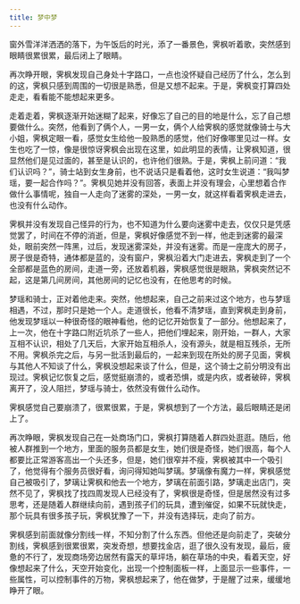 ```yaml
---
title: 梦中梦
---
```


窗外雪洋洋洒洒的落下，为午饭后的时光，添了一番景色，霁枫听着歌，突然感到眼睛很累很累，最后闭上了眼睛。

​ 再次睁开眼，霁枫发现自己身处十字路口，一点也没怀疑自己经历了什么，怎么到的这，霁枫只感到周围的一切很是熟悉，但是又想不起来。于是，霁枫变打算四处走走，看看能不能想起来更多。

走着走着，霁枫逐渐开始迷糊了起来，好像忘了自己的目的地是什么，忘了自己想要做什么。突然，他看到了俩个人，一男一女，俩个人给霁枫的感觉就像骑士与大小姐，霁枫定眼一看，感觉女生给他一股熟悉的感觉，他们好像哪里见过一样。女生也吃了一惊，像是很惊讶霁枫会出现在这里，如此明显的表情，让霁枫知道，很显然他们是见过面的，甚至是认识的，也许他们很熟。于是，霁枫上前问道：“我们认识吗？”，骑士站到女生身前，也不说话只是看着他，这时女生说道：“我叫梦瑶，要一起合作吗？”。霁枫见她并没有回答，表面上并没有理会，心里想着合作做什么事情呢，独自一人走向了迷雾的深处，一男一女，就这样看着霁枫走进去，也没有什么动作。

​ 霁枫并没有发现自己怪异的行为，也不知道为什么要向迷雾中走去，仅仅只是凭感觉罢了，时间在不停的消逝，但是，霁枫好像感觉不到一样，他走到迷雾的最深处，眼前突然一阵黑，过后，发现迷雾深处，并没有迷雾。而是一座庞大的房子，房子很是奇特，通体都是蓝的，没有窗户，霁枫沿着大门走进去，霁枫走到了一个全部都是蓝色的房间，走道一旁，还放着机器，霁枫感觉很是眼熟，霁枫突然记不起，这是第几间房间，其他房间的记忆也没有，在他思考的时候。

​ 梦瑶和骑士，正对着他走来。突然，他想起来，自己之前来过这个地方，也与梦瑶相遇，不过，那时只是她一个人。走道很长，他看不清梦瑶，直到霁枫走到身前，他发现梦瑶以一种很奇怪的眼神看他，他的记忆开始恢复了一部分。他想起来了，上一次，他在十字路口附近坑杀了一些人，把他们埋起来，刚开始，一群人，大家互相不认识，相处了几天后，大家开始互相杀人，没有源头，就是相互残杀，无所不用。霁枫杀完之后，与另一批活到最后的，一起来到现在所处的房子见面，霁枫与其他人不知谈了什么，霁枫没想起来谈了什么，但是，这个骑士之前分明没有出现过。霁枫记忆恢复之后，感觉挺崩溃的，或者恐惧，或是内疚，或者破碎，霁枫离开了，没人阻拦，梦瑶与骑士，依然没有做什么动作。

霁枫感觉自己要崩溃了，很累很累，于是，霁枫想到了一个方法，最后眼睛还是闭上了。

再次睁眼，霁枫发现自己在一处商场门口，霁枫打算随着人群四处逛逛。随后，他被人群推到一个地方，里面的服务员都是女生，她们很是奇怪，她们很高，每个人都要比正常游客高出一个头还多，但是，她们很窄并不瘦，霁枫被其中一个吸引了，他觉得有个服务员很好看，询问得知她叫梦璃。梦璃像有魔力一样，霁枫感觉自己被吸引了，梦璃让霁枫和他去一个地方，梦璃在前面引路，梦璃走出店门，突然不见了，霁枫找了找四周发现人已经没有了，霁枫很是奇怪，但是居然没有过多思考，还是随着人群继续向前，遇到孩子们的玩具，遭到催促，如果不玩就快走，那个玩具有很多孩子玩，霁枫犹豫了一下，并没有选择玩，走向了前方。

霁枫感到前面就像分割线一样，不知分割了什么东西。但他还是向前走了，突破分割线，霁枫感到很累很累，突发奇想，想要找金店，逛了很久没有发现，最后，疲惫的不行了，发现商场旁边居然有露天的草坪场，躺在草场的中央，看着天空，好像想起来了什么，天空开始变化，出现一个控制面板一样，上面显示一些事件，一些属性，可以控制事件的万物，霁枫想起来了，他在做梦，于是醒了过来，缓缓地睁开了眼。

